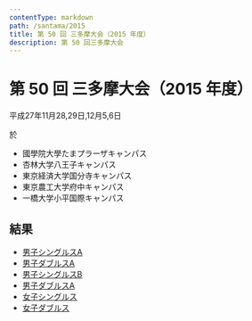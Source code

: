 ```yaml
---
contentType: markdown
path: /santama/2015
title: 第 50 回 三多摩大会（2015 年度）
description: 第 50 回三多摩大会
---
```


# 第 50 回 三多摩大会（2015 年度）

平成27年11月28,29日,12月5,6日

於
- 國學院大學たまプラーザキャンパス
- 杏林大学八王子キャンパス
- 東京経済大学国分寺キャンパス
- 東京農工大学府中キャンパス
- 一橋大学小平国際キャンパス

## 結果
- <a target="_blank" href="#" data-storage="santama/santama_2015_mda_re.pdf">男子シングルスA</a>
- <a target="_blank" href="#" data-storage="santama/santama_2015_mda_re.pdf">男子ダブルスA</a>
- <a target="_blank" href="#" data-storage="santama/santama_2015_msb_re.pdf">男子シングルスB</a>
- <a target="_blank" href="#" data-storage="santama/santama_2015_mdb_re.pdf">男子ダブルスA</a>
- <a target="_blank" href="#" data-storage="santama/santama_2015_ws_re.pdf">女子シングルス</a>
- <a target="_blank" href="#" data-storage="santama/santama_2015_wd_re.pdf">女子ダブルス</a>
